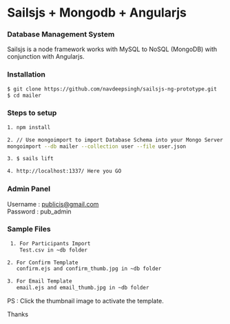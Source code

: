 # Sailsjs + Mongodb + Angularjs 

### Database Management System

Sailsjs is a node framework works with MySQL to NoSQL (MongoDB) with conjunction with Angularjs. 

### Installation
```sh
$ git clone https://github.com/navdeepsingh/sailsjs-ng-prototype.git
$ cd mailer

```

### Steps to setup
```sh
1. npm install

2. // Use mongoimport to import Database Schema into your Mongo Server 
mongoimport --db mailer --collection user --file user.json

3. $ sails lift

4. http://localhost:1337/ Here you GO
```
### Admin Panel ###

Username : publicis@gmail.com  
Password : pub_admin

### Sample Files
```sh
 1. For Participants Import
    Test.csv in ~db folder

2. For Confirm Template
   confirm.ejs and confirm_thumb.jpg in ~db folder

3. For Email Template
   email.ejs and email_thumb.jpg in ~db folder
```
PS :  Click the thumbnail image to activate the template.

Thanks